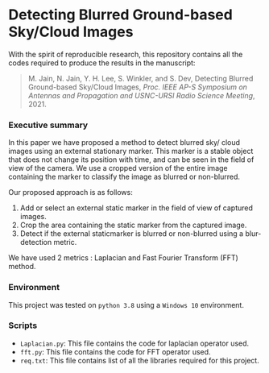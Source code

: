 # Detecting Blurred Ground-based Sky/Cloud Images
With the spirit of reproducible research, this repository contains all the codes required to produce the results in the manuscript:

> M. Jain, N. Jain, Y. H. Lee, S. Winkler, and S. Dev, Detecting Blurred Ground-based Sky/Cloud Images, *Proc. IEEE AP-S Symposium on Antennas and Propagation and USNC-URSI Radio Science Meeting*, 2021.

### Executive summary
In this paper we have proposed a method to detect blurred sky/ cloud images using an external stationary marker. This marker is a stable object that does not change its position with time, and can be seen in the field of view of the camera. We use a cropped version of the entire image containing the marker to classify the image as blurred or non-blurred. 

Our proposed approach is as follows:
1. Add or select an external static marker in the field of view of captured images.
2. Crop the area containing the static marker from the captured image.
3. Detect if the external staticmarker is blurred or non-blurred using a blur-detection metric.

We have used 2 metrics : Laplacian and Fast Fourier Transform (FFT) method.

### Environment 
This project was tested on `python 3.8` using a `Windows 10` environment.

### Scripts
+ `Laplacian.py`: This file contains the code for laplacian operator used.
+ `fft.py`: This file contains the code for FFT operator used.
+ `req.txt`: This file contains list of all the libraries required for this project.

